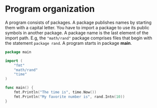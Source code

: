 # Program organization

A program consists of packages. A package publishes names by starting them with a capital letter. You have to import a package to use its public symbols in another package.
A package name is the last element of the import path. E.g, the `"math/rand"` package comprises files that begin with the statement `package rand`. A program starts in package **main**.

```go
package main

import (
    "fmt"
    "math/rand"
    "time"
)

func main() {
    fmt.Println("The time is", time.Now())
    fmt.Println("My favorite number is", rand.Intn(10))
}
```
